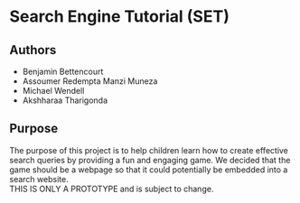 # Search Engine Tutorial (SET)
## Authors
- Benjamin Bettencourt
- Assoumer Redempta Manzi Muneza
- Michael Wendell
- Akshharaa Tharigonda

## Purpose
The purpose of this project is to help children learn how to create effective search queries by providing a fun and engaging game. We decided that the game should be a webpage so that it could potentially be embedded into a search website.<br>
THIS IS ONLY A PROTOTYPE and is subject to change.
